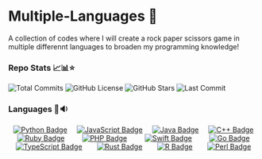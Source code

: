 # Multiple-Languages 🤯
A collection of codes where I will create a rock paper scissors game in multiple differennt languages to broaden my programming knowledge!

### Repo Stats 📈📊⭐
![Total Commits](https://badgen.net/github/commits/jayden-hobbs/Multiple-Languages?style=flat-square&color=ff69b4&label=Total%20Commits)
![GitHub License](https://img.shields.io/github/license/jayden-hobbs/Multiple-Languages?style=flat-square&color=green&logo=open-source-initiative&label=License&license=Unlicense)
![GitHub Stars](https://img.shields.io/github/stars/jayden-hobbs/Multiple-Languages?style=flat-square&color=yellow&logo=github&label=Stars)
![Last Commit](https://img.shields.io/github/last-commit/jayden-hobbs/Multiple-Languages?style=flat-square&color=blue&logo=git&label=Last%20Commit)


### Languages 💬🔉
<div style="display: flex; flex-wrap: wrap; justify-content: space-around;">
  <a href="https://www.python.org/">
    <img src="https://img.shields.io/badge/-Python-4B8BBE?style=for-the-badge&logo=python&logoColor=white" alt="Python Badge"/>
  </a>
  <a href="https://developer.mozilla.org/en-US/docs/Web/JavaScript">
    <img src="https://img.shields.io/badge/-JavaScript-F1E05A?style=for-the-badge&logo=javascript&logoColor=black" alt="JavaScript Badge"/>
  </a>
  <a href="https://www.java.com/">
    <img src="https://img.shields.io/badge/-Java-E94B10?style=for-the-badge&logo=java&logoColor=white" alt="Java Badge"/>
  </a>
  <a href="https://isocpp.org/">
    <img src="https://img.shields.io/badge/-C%2FC%2B%2B-0095B6?style=for-the-badge&logo=c%2B%2B&logoColor=white" alt="C++ Badge"/>
  </a>
</div>

<div style="display: flex; flex-wrap: wrap; justify-content: space-around;">
  <a href="https://www.ruby-lang.org/en/">
    <img src="https://img.shields.io/badge/-Ruby-D9145B?style=for-the-badge&logo=ruby&logoColor=white" alt="Ruby Badge"/>
  </a>
  <a href="https://www.php.net/">
    <img src="https://img.shields.io/badge/-PHP-6C6CD4?style=for-the-badge&logo=php&logoColor=white" alt="PHP Badge"/>
  </a>
  <a href="https://www.swift.org/">
    <img src="https://img.shields.io/badge/-Swift-FF6A00?style=for-the-badge&logo=swift&logoColor=white" alt="Swift Badge"/>
  </a>
  <a href="https://golang.org/">
    <img src="https://img.shields.io/badge/-Go-0C4E73?style=for-the-badge&logo=go&logoColor=white" alt="Go Badge"/>
  </a>
</div>

<div style="display: flex; flex-wrap: wrap; justify-content: space-around;">
  <a href="https://www.typescriptlang.org/">
    <img src="https://img.shields.io/badge/-TypeScript-003D61?style=for-the-badge&logo=typescript&logoColor=white" alt="TypeScript Badge"/>
  </a>
  <a href="https://www.rust-lang.org/">
    <img src="https://img.shields.io/badge/-Rust-6D4F8B?style=for-the-badge&logo=rust&logoColor=white" alt="Rust Badge"/>
  </a>
  <a href="https://www.r-project.org/">
    <img src="https://img.shields.io/badge/-R-276DC3?style=for-the-badge&logo=r&logoColor=white" alt="R Badge"/>
  </a>
  <a href="https://www.perl.org/">
    <img src="https://img.shields.io/badge/-Perl-397B84?style=for-the-badge&logo=perl&logoColor=white" alt="Perl Badge"/>
  </a>
</div>


